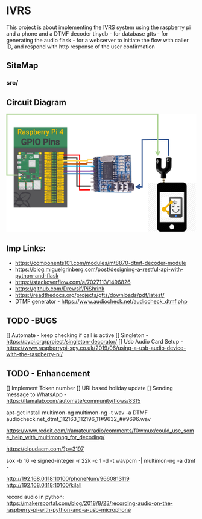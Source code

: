 # IVRS
This project is about implementing the IVRS system using the raspberry pi and a phone and a DTMF decoder
tinydb -  for database
gtts - for generating the audio
flask - for a webserver to initiate the flow with caller ID, and respond with http response of the user confirmation 

##  SiteMap
###  src/

## Circuit Diagram
![Circuit Diagram](other/images/IVRS.png)

## Imp Links:
* https://components101.com/modules/mt8870-dtmf-decoder-module
* https://blog.miguelgrinberg.com/post/designing-a-restful-api-with-python-and-flask
* https://stackoverflow.com/a/7027113/1496826
* https://github.com/Drewsif/PiShrink
* https://readthedocs.org/projects/gtts/downloads/pdf/latest/
* DTMF generator - https://www.audiocheck.net/audiocheck_dtmf.php

## TODO -BUGS
[] Automate - keep checking if call is active 
[] Singleton - https://pypi.org/project/singleton-decorator/
[] Usb Audio Card Setup - https://www.raspberrypi-spy.co.uk/2019/06/using-a-usb-audio-device-with-the-raspberry-pi/

## TODO - Enhancement
[] Implement Token number
[] URI based holiday update
[] Sending message to WhatsApp - https://llamalab.com/automate/community/flows/8315


apt-get install multimon-ng
multimon-ng -t wav -a DTMF audiocheck.net_dtmf_112163_112196_11#9632_##9696.wav 

https://www.reddit.com/r/amateurradio/comments/f0wmux/could_use_some_help_with_multimonng_for_decoding/

https://cloudacm.com/?p=3197

sox -b 16 -e signed-integer -r 22k -c 1 -d -t wavpcm -| multimon-ng -a dtmf -


http://192.168.0.118:10100/phoneNum/9660813119
http://192.168.0.118:10100/kilall

record audio in python:
https://makersportal.com/blog/2018/8/23/recording-audio-on-the-raspberry-pi-with-python-and-a-usb-microphone